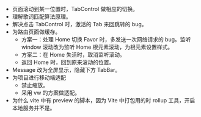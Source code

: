 - 页面滚动到某一位置时，TabControl 做相应的切换。
- 理解歌词匹配算法原理。
- 解决点击 TabControl 时，激活的 Tab 来回跳转的 bug。
- 为路由页面做缓存。
	- 方案一：处理 Home 切换 Favor 时，多发送一次网络请求的 bug。监听 window 滚动改为监听 Home 根元素滚动，为根元素设置样式。
	- 方案二：在 Home 失活时，取消监听滚动。
	- 返回 Home 时，回到原来滚动的位置。
- Message 改为全屏显示，隐藏下方 TabBar。
- 为项目进行移动端适配
	- 禁止缩放。
	- 采用 vw 的方案做适配。
- 为什么 vite 中有 preview 的脚本，因为 Vite 中打包用的时 rollup 工具，开启本地服务并不是。